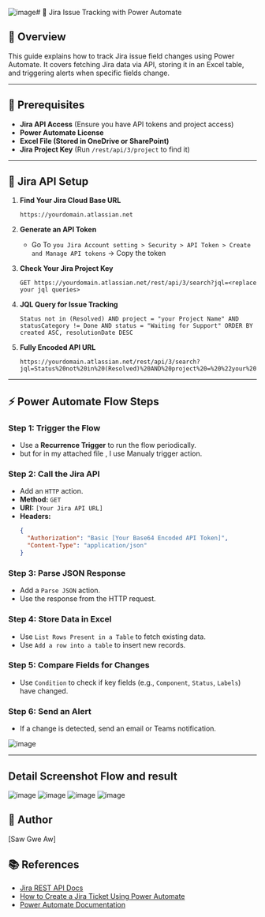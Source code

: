 ![image](https://github.com/user-attachments/assets/a8e266a0-d0f4-466d-a8dc-3b2d8980e048)# 📌 Jira Issue Tracking with Power Automate

## 📖 Overview
This guide explains how to track Jira issue field changes using Power Automate. It covers fetching Jira data via API, storing it in an Excel table, and triggering alerts when specific fields change.

---

## 🚀 Prerequisites
- **Jira API Access** (Ensure you have API tokens and project access)
- **Power Automate License**
- **Excel File (Stored in OneDrive or SharePoint)**
- **Jira Project Key** (Run `/rest/api/3/project` to find it)

---

## 🔗 Jira API Setup
1. **Find Your Jira Cloud Base URL**
   ```plaintext
   https://yourdomain.atlassian.net
   ```
2. **Generate an API Token**
   - Go To `you Jira Account setting > Security > API Token > Create and Manage API tokens` → Copy the token

3. **Check Your Jira Project Key**
   ```plaintext
   GET https://yourdomain.atlassian.net/rest/api/3/search?jql=<replace your jql queries>
   ```  

5. **JQL Query for Issue Tracking**
   ```plaintext
   Status not in (Resolved) AND project = "your Project Name" AND statusCategory != Done AND status = "Waiting for Support" ORDER BY created ASC, resolutionDate DESC
   ```

6. **Fully Encoded API URL**
   ```plaintext
   https://yourdomain.atlassian.net/rest/api/3/search?jql=Status%20not%20in%20(Resolved)%20AND%20project%20=%20%22your%20Project%20Name%22%20AND%20statusCategory%20!=%20Done%20AND%20status%20=%20%22Waiting%20for%20Support%22%20ORDER%20BY%20created%20ASC,%20resolutionDate%20DESC
   ```

---

## ⚡ Power Automate Flow Steps
### **Step 1: Trigger the Flow**
- Use a **Recurrence Trigger** to run the flow periodically.
- but for in my attached file , I use Manualy trigger action.

### **Step 2: Call the Jira API**
- Add an `HTTP` action.
- **Method:** `GET`
- **URI:** `[Your Jira API URL]`
- **Headers:**
  ```json
  {
    "Authorization": "Basic [Your Base64 Encoded API Token]",
    "Content-Type": "application/json"
  }
  ```

### **Step 3: Parse JSON Response**
- Add a `Parse JSON` action.
- Use the response from the HTTP request.

### **Step 4: Store Data in Excel**
- Use `List Rows Present in a Table` to fetch existing data.
- Use `Add a row into a table` to insert new records.

### **Step 5: Compare Fields for Changes**
- Use `Condition` to check if key fields (e.g., `Component`, `Status`, `Labels`) have changed.

### **Step 6: Send an Alert**
- If a change is detected, send an email or Teams notification.

![image](https://github.com/user-attachments/assets/d62e01ae-1a17-4553-9901-8d60ee34b286)


---

## Detail Screenshot Flow and result
![image](https://github.com/user-attachments/assets/e23c7f58-348e-4a4d-ac75-2aa6e9db95a0)
![image](https://github.com/user-attachments/assets/bf4a7690-c52f-4e3f-93e3-65cdffba426d)
![image](https://github.com/user-attachments/assets/869be092-3138-401e-b9fd-e585b035cd74)
![image](https://github.com/user-attachments/assets/6b9d2747-53cc-4a91-9a5e-3b937e4c2c06)

## 📌 Author
[Saw Gwe Aw]

## 📚 References
- [Jira REST API Docs](https://developer.atlassian.com/cloud/jira/platform/rest/v3/)
- [How to Create a Jira Ticket Using Power Automate](https://200oksolutions.com/blog/create-jira-ticket-using-power-automate/)
- [Power Automate Documentation](https://learn.microsoft.com/en-us/power-automate/)




